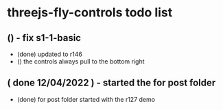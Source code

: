# threejs-fly-controls todo list

## () - fix s1-1-basic
* (done) updated to r146
* () the controls always pull to the bottom right

## ( done 12/04/2022 ) - started the for post folder
* (done) for post folder started with the r127 demo
